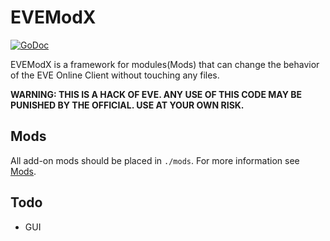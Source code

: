 # EVEModX

[![GoDoc](https://godoc.org/github.com/EVEModX/EVEModX/src?status.svg)](https://godoc.org/github.com/EVEModX/EVEModX/src)

EVEModX is a framework for modules(Mods) that can change the behavior of the EVE Online Client without touching any files.

**WARNING: THIS IS A HACK OF EVE. ANY USE OF THIS CODE MAY BE PUNISHED BY THE OFFICIAL. USE AT YOUR OWN RISK.**
## Mods

All add-on mods should be placed in `./mods`. For more information see [Mods](https://github.com/EVEModX/Mods).

## Todo
- GUI
